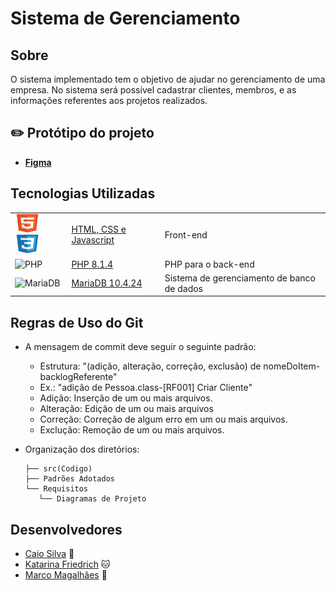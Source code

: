 # Sistema de Gerenciamento

## Sobre

O sistema implementado tem o objetivo de ajudar no gerenciamento de uma empresa. No sistema será possível cadastrar clientes, membros, e as informações referentes aos projetos realizados.

## :pencil2: Protótipo do projeto

-   **[Figma](https://www.figma.com/file/a6pjKOil2gnofPOERM9okO/Projeto-CKM?node-id=0%3A1)**

## Tecnologias Utilizadas

<table border-collapse=collapse>
  <tr>
    <td><img alt="HTML" height="30" width="40" src="https://raw.githubusercontent.com/devicons/devicon/1119b9f84c0290e0f0b38982099a2bd027a48bf1/icons/html5/html5-original.svg" /> 
    <img alt="CSS" height="30" width="40" src="https://raw.githubusercontent.com/devicons/devicon/1119b9f84c0290e0f0b38982099a2bd027a48bf1/icons/css3/css3-original.svg" /> 
    </td>
    <td><a href="https://www.w3schools.com/html/" target="_blank">HTML, CSS e Javascript</a></td>
    <td>Front-end</td>
  </tr>
  <tr>
    <td><img alt="PHP" height="30" width="40"  src="https://www.php.net//images/logos/new-php-logo.svg" /></td>
    <td><a href="https://www.php.net/docs.php" target="_blank">PHP 8.1.4</a></td>
    <td>PHP para o back-end</td>
  </tr>
  <tr>
    <td><img alt="MariaDB" height="30" width="40" src="https://mariadb.org/wp-content/themes/twentynineteen-child/icons/logo_seal.svg" /></td>
    <td><a href="https://mariadb.com" target="_blank">MariaDB 10.4.24</a></td>
    <td>Sistema de gerenciamento de banco de dados</td>
  </tr>
</table>

## Regras de Uso do Git

- A mensagem de commit deve seguir o seguinte padrão:
    - Estrutura: "(adição, alteração, correção, exclusão) de nomeDoItem-backlogReferente"
    - Ex.: "adição de Pessoa.class-[RF001] Criar Cliente"
    - Adição: Inserção de um ou mais arquivos.
    - Alteração: Edição de um ou mais arquivos
    - Correção: Correção de algum erro em um ou mais arquivos.
    - Exclução: Remoção de um ou mais arquivos.
    
- Organização dos diretórios:
     ```
    ├── src(Codigo)
    ├── Padrões Adotados
    └── Requisitos
        └── Diagramas de Projeto
    ```

## Desenvolvedores

- [Caio Silva](https://github.com/CaioMatheu5) :dragon:
- [Katarina Friedrich](https://github.com/katfr) :cat:
- [Marco Magalhães](https://github.com/lieko0) :owl:
